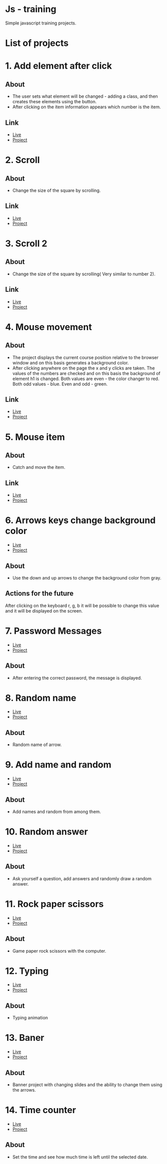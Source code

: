 # Js - training #
Simple javascript training projects.


# List of projects #
# 1. Add element after click #
## About ## 
* The user sets what element will be changed - adding a class, and then creates these elements using the button.
* After clicking on the item information appears which number is the item.

## Link ##
* [Live](https://onion-kamil.github.io/js-training/add-element-after-click/) 
* [Project](add-element-after-click/)

# 2. Scroll #
## About ## 
* Change the size of the square by scrolling.

## Link ##
* [Live](https://onion-kamil.github.io/js-training/scroll/) 
* [Project](scroll/)

# 3. Scroll 2 #
## About ## 
* Change the size of the square by scrolling(
Very similar to number 2).

## Link ##
* [Live](https://onion-kamil.github.io/js-training/scroll-2/) 
* [Project](scroll-2/)

# 4. Mouse movement #
## About ## 
* The project displays the current course position relative to the browser window and on this basis generates a background color.
* After clicking anywhere on the page the x and y clicks are taken. The values of the numbers are checked and on this basis the background of element h1 is changed. 
Both values are even - the color changer to red.
Both odd values - blue.
Even and odd - green.

## Link ##
* [Live](https://onion-kamil.github.io/js-training/mouse-movement/) 
* [Project](mouse-movement/)

# 5. Mouse item #
## About ## 
* Catch and move the item.

## Link ##
* [Live](https://onion-kamil.github.io/js-training/move-item/) 
* [Project](move-item/)


# 6. Arrows keys change background color #
* [Live](https://onion-kamil.github.io/js-training/arrows-keys-change-background/)
* [Project](arrows-keys-change-background/)

## About ##
* Use the down and up arrows to change the background color from gray.

## Actions for the future ##
After clicking on the keyboard r, g, b it will be possible to change this value and it will be displayed on the screen.

# 7. Password Messages #
* [Live](https://onion-kamil.github.io/js-training/password-message/)
* [Project](password-message/)

## About ##
* After entering the correct password, the message is displayed.

# 8. Random name #
* [Live](https://onion-kamil.github.io/js-training/random-name/)
* [Project](random-name/)

## About ##
* Random name of arrow.

# 9. Add name and random #
* [Live](https://onion-kamil.github.io/js-training/add-names-and-random/)
* [Project](add-names-and-random/)

## About ##
* Add names and random from among them.

# 10. Random answer #
* [Live](https://onion-kamil.github.io/js-training/random-answer/)
* [Project](random-answer/)

## About ##
* Ask yourself a question, add answers and randomly draw a random answer.

# 11. Rock paper scissors #
* [Live](https://onion-kamil.github.io/js-training/rock-paper-scissors/)
* [Project](rock-paper-scissors/)

## About ##
* Game paper rock scissors with the computer.

# 12. Typing #
* [Live](https://onion-kamil.github.io/js-training/typng/)
* [Project](typing/)

## About ##
* Typing animation

# 13. Baner #
* [Live](https://onion-kamil.github.io/js-training/baner/)
* [Project](baner/)

## About ##
* Banner project with changing slides and the ability to change them using the arrows.

# 14. Time counter #
* [Live](https://onion-kamil.github.io/js-training/time-counter/)
* [Project](time-counter/)

## About ##
* Set the time and see how much time is left until the selected date.